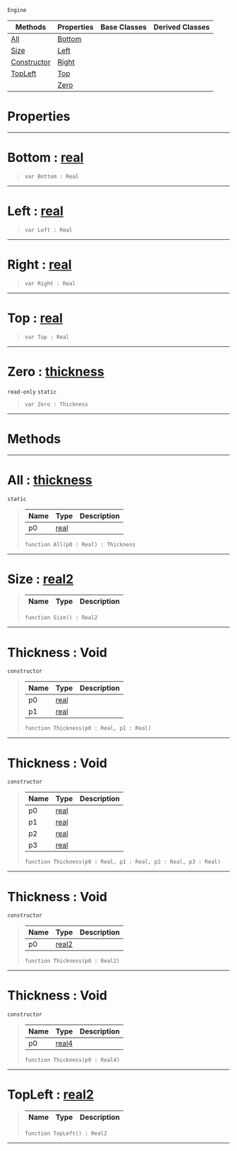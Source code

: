  `Engine`

|Methods|Properties|Base Classes|Derived Classes|
|---|---|---|---|
|[ All](https://github.com/zeroengineteam/ZeroDocs/blob/master/code_reference/class_reference/thickness.markdown#all-zero-engine-document)|[ Bottom](https://github.com/zeroengineteam/ZeroDocs/blob/master/code_reference/class_reference/thickness.markdown#bottom-zero-engine-docum)| | |
|[ Size](https://github.com/zeroengineteam/ZeroDocs/blob/master/code_reference/class_reference/thickness.markdown#size-zero-engine-documen)|[ Left](https://github.com/zeroengineteam/ZeroDocs/blob/master/code_reference/class_reference/thickness.markdown#left-zero-engine-documen)| | |
|[ Constructor](https://github.com/zeroengineteam/ZeroDocs/blob/master/code_reference/class_reference/thickness.markdown#thickness-void)|[ Right](https://github.com/zeroengineteam/ZeroDocs/blob/master/code_reference/class_reference/thickness.markdown#right-zero-engine-docume)| | |
|[ TopLeft](https://github.com/zeroengineteam/ZeroDocs/blob/master/code_reference/class_reference/thickness.markdown#topleft-zero-engine-docu)|[ Top](https://github.com/zeroengineteam/ZeroDocs/blob/master/code_reference/class_reference/thickness.markdown#top-zero-engine-document)| | |
| |[ Zero](https://github.com/zeroengineteam/ZeroDocs/blob/master/code_reference/class_reference/thickness.markdown#zero-zero-engine-documen)| | |


 #  Properties


---  
 #  Bottom : [real](https://github.com/zeroengineteam/ZeroDocs/blob/master/code_reference/nada_base_types/real.markdown)

> 
> ``` lang=cpp, name=Nada
> var Bottom : Real


---  
 #  Left : [real](https://github.com/zeroengineteam/ZeroDocs/blob/master/code_reference/nada_base_types/real.markdown)

> 
> ``` lang=cpp, name=Nada
> var Left : Real


---  
 #  Right : [real](https://github.com/zeroengineteam/ZeroDocs/blob/master/code_reference/nada_base_types/real.markdown)

> 
> ``` lang=cpp, name=Nada
> var Right : Real


---  
 #  Top : [real](https://github.com/zeroengineteam/ZeroDocs/blob/master/code_reference/nada_base_types/real.markdown)

> 
> ``` lang=cpp, name=Nada
> var Top : Real


---  
 #  Zero : [thickness](https://github.com/zeroengineteam/ZeroDocs/blob/master/code_reference/class_reference/thickness.markdown)

 `read-only` `static`

> 
> ``` lang=cpp, name=Nada
> var Zero : Thickness


---  
 #  Methods


---  
 #  All : [thickness](https://github.com/zeroengineteam/ZeroDocs/blob/master/code_reference/class_reference/thickness.markdown)

 `static`

> 
> |Name|Type|Description|
> |---|---|---|
> |p0|[real](https://github.com/zeroengineteam/ZeroDocs/blob/master/code_reference/nada_base_types/real.markdown)| |
> ``` lang=cpp, name=Nada
> function All(p0 : Real) : Thickness
> ``` 


---  
 #  Size : [real2](https://github.com/zeroengineteam/ZeroDocs/blob/master/code_reference/nada_base_types/real2.markdown)

> 
> |Name|Type|Description|
> |---|---|---|
> ``` lang=cpp, name=Nada
> function Size() : Real2
> ``` 


---  
 #  Thickness : Void

 `constructor`

> 
> |Name|Type|Description|
> |---|---|---|
> |p0|[real](https://github.com/zeroengineteam/ZeroDocs/blob/master/code_reference/nada_base_types/real.markdown)| |
> |p1|[real](https://github.com/zeroengineteam/ZeroDocs/blob/master/code_reference/nada_base_types/real.markdown)| |
> ``` lang=cpp, name=Nada
> function Thickness(p0 : Real, p1 : Real)
> ``` 


---  
 #  Thickness : Void

 `constructor`

> 
> |Name|Type|Description|
> |---|---|---|
> |p0|[real](https://github.com/zeroengineteam/ZeroDocs/blob/master/code_reference/nada_base_types/real.markdown)| |
> |p1|[real](https://github.com/zeroengineteam/ZeroDocs/blob/master/code_reference/nada_base_types/real.markdown)| |
> |p2|[real](https://github.com/zeroengineteam/ZeroDocs/blob/master/code_reference/nada_base_types/real.markdown)| |
> |p3|[real](https://github.com/zeroengineteam/ZeroDocs/blob/master/code_reference/nada_base_types/real.markdown)| |
> ``` lang=cpp, name=Nada
> function Thickness(p0 : Real, p1 : Real, p2 : Real, p3 : Real)
> ``` 


---  
 #  Thickness : Void

 `constructor`

> 
> |Name|Type|Description|
> |---|---|---|
> |p0|[real2](https://github.com/zeroengineteam/ZeroDocs/blob/master/code_reference/nada_base_types/real2.markdown)| |
> ``` lang=cpp, name=Nada
> function Thickness(p0 : Real2)
> ``` 


---  
 #  Thickness : Void

 `constructor`

> 
> |Name|Type|Description|
> |---|---|---|
> |p0|[real4](https://github.com/zeroengineteam/ZeroDocs/blob/master/code_reference/nada_base_types/real4.markdown)| |
> ``` lang=cpp, name=Nada
> function Thickness(p0 : Real4)
> ``` 


---  
 #  TopLeft : [real2](https://github.com/zeroengineteam/ZeroDocs/blob/master/code_reference/nada_base_types/real2.markdown)

> 
> |Name|Type|Description|
> |---|---|---|
> ``` lang=cpp, name=Nada
> function TopLeft() : Real2
> ``` 


---  
 

 